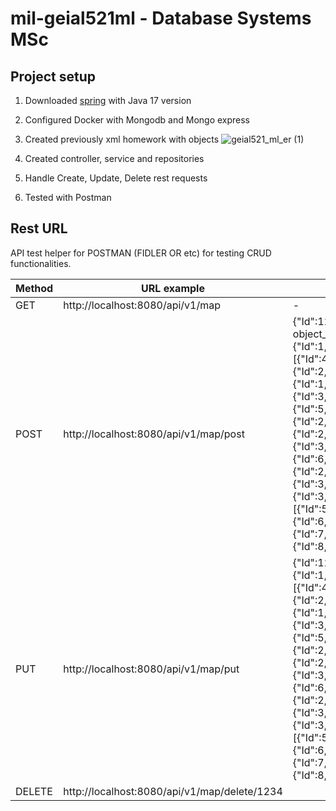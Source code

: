 # mil-geial521ml - Database Systems MSc

## Project setup
1. Downloaded [spring](https://start.spring.io/) with Java 17 version
2. Configured Docker with Mongodb and Mongo express
3. Created previously xml homework with objects
![geial521_ml_er (1)](https://github.com/plummogo/mil-geial521ml/assets/16595977/6f18cb1d-6649-458e-ab41-6045ab781dbb)

4. Created controller, service and repositories
5. Handle Create, Update, Delete rest requests
6. Tested with Postman

## Rest URL
API test helper for POSTMAN (FIDLER OR etc) for testing CRUD functionalities.

Method | URL example | Body
---|---|---
GET | http://localhost:8080/api/v1/map | -
POST | http://localhost:8080/api/v1/map/post | {"Id":1234,"Description":"2023.map-object_ddm:23112","Coordinates":{"Id":1,"X":12.12312,"Y":23.23423,"Format":"DDM"},"Cages":[{"Id":4,"CageNumber":"C1","ComponentType":{"Id":2,"Type":"cage"},"ConnectedRing":{"Id":1,"SerialNumber":"2023v4","ComponentType":{"Id":3,"Type":"ring"},"Radius":0.2,"ConnectedCageId":4}},{"Id":5,"CageNumber":"C2","ComponentType":{"Id":2,"Type":"cage"},"ConnectedRing":{"Id":2,"SerialNumber":"2023v5","ComponentType":{"Id":3,"Type":"ring"},"Radius":0.223,"ConnectedCageId":5}},{"Id":6,"CageNumber":"C3","ComponentType":{"Id":2,"Type":"cage"},"ConnectedRing":{"Id":3,"SerialNumber":"2023v6","ComponentType":{"Id":3,"Type":"ring"},"Radius":0.2432,"ConnectedCageId":6}}],"Buoys":[{"Id":5,"Description":"B1","ComponentType":{"Id":1,"Type":"buoy"}},{"Id":6,"Description":"B2","ComponentType":{"Id":1,"Type":"buoy"}},{"Id":7,"Description":"B3","ComponentType":{"Id":1,"Type":"buoy"}},{"Id":8,"Description":"B4","ComponentType":{"Id":1,"Type":"buoy"}}]}
PUT | http://localhost:8080/api/v1/map/put | {"Id":1234,"Description":"Changed_DESCRIPTION","Coordinates":{"Id":1,"X":12.12312,"Y":23.23423,"Format":"DDM"},"Cages":[{"Id":4,"CageNumber":"C1","ComponentType":{"Id":2,"Type":"cage"},"ConnectedRing":{"Id":1,"SerialNumber":"2023v4","ComponentType":{"Id":3,"Type":"ring"},"Radius":0.2,"ConnectedCageId":4}},{"Id":5,"CageNumber":"C2","ComponentType":{"Id":2,"Type":"cage"},"ConnectedRing":{"Id":2,"SerialNumber":"2023v5","ComponentType":{"Id":3,"Type":"ring"},"Radius":0.223,"ConnectedCageId":5}},{"Id":6,"CageNumber":"C3","ComponentType":{"Id":2,"Type":"cage"},"ConnectedRing":{"Id":3,"SerialNumber":"2023v6","ComponentType":{"Id":3,"Type":"ring"},"Radius":0.2432,"ConnectedCageId":6}}],"Buoys":[{"Id":5,"Description":"B1","ComponentType":{"Id":1,"Type":"buoy"}},{"Id":6,"Description":"B2","ComponentType":{"Id":1,"Type":"buoy"}},{"Id":7,"Description":"B3","ComponentType":{"Id":1,"Type":"buoy"}},{"Id":8,"Description":"B4","ComponentType":{"Id":1,"Type":"buoy"}}]}
DELETE | http://localhost:8080/api/v1/map/delete/1234 | 
